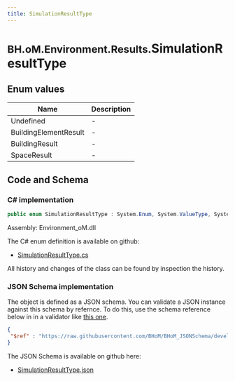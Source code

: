 ```yaml
---
title: SimulationResultType
---
```


# <small>BH.oM.Environment.Results.</small>**SimulationResultType**



## Enum values

| Name            | Description                                                    |
|-----------------|----------------------------------------------------------------|
| Undefined |  -  |
| BuildingElementResult |  -  |
| BuildingResult |  -  |
| SpaceResult |  -  |


## Code and Schema

### C# implementation

``` C# title="C#"
public enum SimulationResultType : System.Enum, System.ValueType, System.IComparable, System.ISpanFormattable, System.IFormattable, System.IConvertible
```

Assembly: Environment_oM.dll

The C# enum definition is available on github:

- [SimulationResultType.cs](https://github.com/BHoM/BHoM/blob/develop/Environment_oM/Results\Enums\SimulationResultType.cs)

All history and changes of the class can be found by inspection the history.
### JSON Schema implementation

The object is defined as a JSON schema. You can validate a JSON instance against this schema by refernce. To do this, use the schema reference below in in a validator like [this one](https://www.jsonschemavalidator.net/).

``` json title="JSON Schema"
{
 "$ref" : "https://raw.githubusercontent.com/BHoM/BHoM_JSONSchema/develop/Environment_oM/Results/SimulationResultType.json"
}
```

The JSON Schema is available on github here:

- [SimulationResultType.json](https://github.com/BHoM/BHoM_JSONSchema/blob/develop/Environment_oM/Results/SimulationResultType.json)
